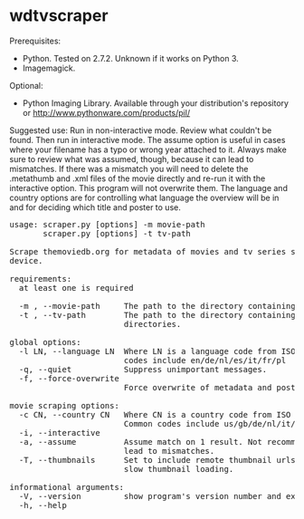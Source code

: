wdtvscraper  
===========  

Prerequisites:
* Python. Tested on 2.7.2. Unknown if it works on Python 3.
* Imagemagick.

Optional:
* Python Imaging Library. Available through your distribution's repository or
http://www.pythonware.com/products/pil/  

Suggested use:
Run in non-interactive mode. Review what couldn't be found. Then run in 
interactive mode. The assume option is useful in cases where your filename has 
a typo or wrong year attached to it. Always make sure to review what was 
assumed, though, because it can lead to mismatches. If there was a mismatch 
you will need to delete the .metathumb and .xml files of the movie directly 
and re-run it with the interactive option. This program will not overwrite 
them. The language and country options are for controlling what language the 
overview will be in and for deciding which title and poster to use.

<pre>
usage: scraper.py [options] -m movie-path
       scraper.py [options] -t tv-path

Scrape themoviedb.org for metadata of movies and tv series stored on a WDTV
device.

requirements:
  at least one is required

  -m , --movie-path     The path to the directory containing your movie files.
  -t , --tv-path        The path to the directory containing your tv series
                        directories.

global options:
  -l LN, --language LN  Where LN is a language code from ISO 639-1. Common
                        codes include en/de/nl/es/it/fr/pl
  -q, --quiet           Suppress unimportant messages.
  -f, --force-overwrite
                        Force overwrite of metadata and poster files.

movie scraping options:
  -c CN, --country CN   Where CN is a country code from ISO 3166-1 alpha-2.
                        Common codes include us/gb/de/nl/it/fr/pl
  -i, --interactive
  -a, --assume          Assume match on 1 result. Not recommended. This can
                        lead to mismatches.
  -T, --thumbnails      Set to include remote thumbnail urls in xml. This may
                        slow thumbnail loading.

informational arguments:
  -V, --version         show program's version number and exit
  -h, --help

</pre>
